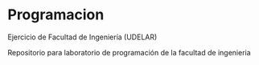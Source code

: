 # Programacion
Ejercicio de Facultad de Ingeniería (UDELAR) 

Repositorio para laboratorio de programación de la facultad de ingenieria 
